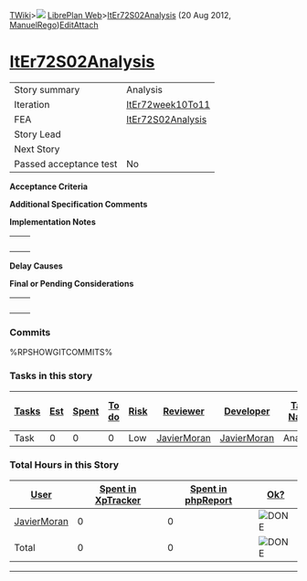 [TWiki](Main_WebHome)&gt;![](/twiki/pub/TWiki/TWikiDocGraphics/web-bg-small.gif) [LibrePlan Web](LibrePlan_WebHome)&gt;[ItEr72S02Analysis](LibrePlan_ItEr72S02Analysis "Topic revision: 3 (20 Aug 2012 - 09:52:51)") (20 Aug 2012, [ManuelRego](Main_ManuelRego))[Edit](LibrePlan_ItEr72S02Analysis?t=1520343665 "Edit this topic text")[Attach](/twiki/bin/attach/LibrePlan/ItEr72S02Analysis "Attach an image or document to this topic")  

 [ItEr72S02Analysis](LibrePlan_ItEr72S02Analysis)
=================================================

|                        |                                                  |
|------------------------|--------------------------------------------------|
| Story summary          | Analysis                                         |
| Iteration              | [ItEr72week10To11](LibrePlan_ItEr72week10To11)   |
| FEA                    | [ItEr72S02Analysis](LibrePlan_ItEr72S02Analysis) |
| Story Lead             |                                                  |
| Next Story             |                                                  |
| Passed acceptance test | No                                               |

**Acceptance Criteria**

**Additional Specification Comments**

**Implementation Notes**

|     |     |
|-----|-----|
|     |     |

**Delay Causes**

**Final or Pending Considerations**

|     |     |
|-----|-----|
|     |     |

###  Commits

%RPSHOWGITCOMMITS%

###  Tasks in this story

| [Tasks](LibrePlan_ItEr72S02Analysis?sortcol=0;table=2;up=0#sorted_table "Sort by this column") | [Est](LibrePlan_ItEr72S02Analysis?sortcol=1;table=2;up=0#sorted_table "Sort by this column") | [Spent](LibrePlan_ItEr72S02Analysis?sortcol=2;table=2;up=0#sorted_table "Sort by this column") | [To do](LibrePlan_ItEr72S02Analysis?sortcol=3;table=2;up=0#sorted_table "Sort by this column") | [Risk](LibrePlan_ItEr72S02Analysis?sortcol=4;table=2;up=0#sorted_table "Sort by this column") | [Reviewer](LibrePlan_ItEr72S02Analysis?sortcol=5;table=2;up=0#sorted_table "Sort by this column") | [Developer](LibrePlan_ItEr72S02Analysis?sortcol=6;table=2;up=0#sorted_table "Sort by this column") | [Task Name](LibrePlan_ItEr72S02Analysis?sortcol=7;table=2;up=0#sorted_table "Sort by this column") | [Start Date](LibrePlan_ItEr72S02Analysis?sortcol=8;table=2;up=0#sorted_table "Sort by this column") | [Est End Date](LibrePlan_ItEr72S02Analysis?sortcol=9;table=2;up=0#sorted_table "Sort by this column") | [End Date](LibrePlan_ItEr72S02Analysis?sortcol=10;table=2;up=0#sorted_table "Sort by this column") |
|------------------------------------------------------------------------------------------------|----------------------------------------------------------------------------------------------|------------------------------------------------------------------------------------------------|------------------------------------------------------------------------------------------------|-----------------------------------------------------------------------------------------------|---------------------------------------------------------------------------------------------------|----------------------------------------------------------------------------------------------------|----------------------------------------------------------------------------------------------------|-----------------------------------------------------------------------------------------------------|-------------------------------------------------------------------------------------------------------|----------------------------------------------------------------------------------------------------|
| Task                                                                                           | 0                                                                                            | 0                                                                                              | 0                                                                                              | Low                                                                                           | [JavierMoran](Main_JavierMoran)                                                                   | [JavierMoran](Main_JavierMoran)                                                                    | Analysis                                                                                           |                                                                                                     |                                                                                                       |                                                                                                    |

###  Total Hours in this Story

| [User](LibrePlan_ItEr72S02Analysis?sortcol=0;table=3;up=0#sorted_table "Sort by this column") | [Spent in XpTracker](LibrePlan_ItEr72S02Analysis?sortcol=1;table=3;up=0#sorted_table "Sort by this column") | [Spent in phpReport](LibrePlan_ItEr72S02Analysis?sortcol=2;table=3;up=0#sorted_table "Sort by this column") | [Ok?](LibrePlan_ItEr72S02Analysis?sortcol=3;table=3;up=0#sorted_table "Sort by this column") |
|-----------------------------------------------------------------------------------------------|-------------------------------------------------------------------------------------------------------------|-------------------------------------------------------------------------------------------------------------|----------------------------------------------------------------------------------------------|
| [JavierMoran](Main_JavierMoran)                                                               | 0                                                                                                           | 0                                                                                                           | ![DONE](/twiki/pub/TWiki/TWikiDocGraphics/choice-yes.gif "DONE")                             |
| Total                                                                                         | 0                                                                                                           | 0                                                                                                           | ![DONE](/twiki/pub/TWiki/TWikiDocGraphics/choice-yes.gif "DONE")                             |

------------------------------------------------------------------------

